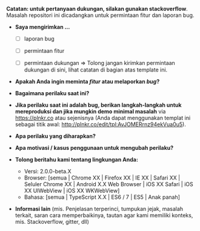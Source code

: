 <!--
**Note: for support questions, please use stackoverflow**. This repository's issues are reserved for feature requests and bug reports.

* **I'm submitting a ...**
  - [ ] bug report
  - [ ] feature request
  - [ ] support request => Please do not submit support request here, see note at the top of this template.


* **Do you want to request a *feature* or report a *bug*?**



* **What is the current behavior?**



* **If the current behavior is a bug, please provide the steps to reproduce and if possible a minimal demo of the problem** via
https://plnkr.co or similar (you can use this template as a starting point: http://plnkr.co/edit/tpl:AvJOMERrnz94ekVua0u5).



* **What is the expected behavior?**



* **What is the motivation / use case for changing the behavior?**



* **Please tell us about your environment:**
  
  - Version: 2.0.0-beta.X
  - Browser: [all | Chrome XX | Firefox XX | IE XX | Safari XX | Mobile Chrome XX | Android X.X Web Browser | iOS XX Safari | iOS XX UIWebView | iOS XX WKWebView ]
  - Language: [all | TypeScript X.X | ES6/7 | ES5 | Dart]

* **Other information** (e.g. detailed explanation, stacktraces, related issues, suggestions how to fix, links for us to have context, eg. stackoverflow, gitter, etc)

-->
**Catatan: untuk pertanyaan dukungan, silakan gunakan stackoverflow**. Masalah repositori ini dicadangkan untuk permintaan fitur dan laporan bug.

* **Saya mengirimkan ...**
  - [ ] laporan bug
  - [ ] permintaan fitur
  - [ ] permintaan dukungan => Tolong jangan kirimkan permintaan dukungan di sini, lihat catatan di bagian atas template ini.


* **Apakah Anda ingin meminta *fitur* atau melaporkan *bug*?**



* **Bagaimana perilaku saat ini?**



* **Jika perilaku saat ini adalah bug, berikan langkah-langkah untuk mereproduksi dan jika mungkin demo minimal masalah** via
https://plnkr.co atau sejenisnya (Anda dapat menggunakan templat ini sebagai titik awal: http://plnkr.co/edit/tpl:AvJOMERrnz94ekVua0u5).



* **Apa perilaku yang diharapkan?**



* **Apa motivasi / kasus penggunaan untuk mengubah perilaku?**



* **Tolong beritahu kami tentang lingkungan Anda:**
  
  - Versi: 2.0.0-beta.X
  - Browser: [semua | Chrome XX | Firefox XX | IE XX | Safari XX | Seluler Chrome XX | Android X.X Web Browser | iOS XX Safari | iOS XX UIWebView | iOS XX WKWebView]
  - Bahasa: [semua | TypeScript X.X | ES6 / 7 | ES5 | Anak panah]

* **Informasi lain** (mis. Penjelasan terperinci, tumpukan jejak, masalah terkait, saran cara memperbaikinya, tautan agar kami memiliki konteks, mis. Stackoverflow, gitter, dll)

